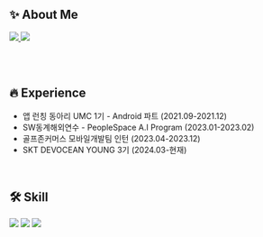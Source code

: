 ## ✨ About Me
<a href="https://www.rallit.com/resumes/56571@yusinkim.or/%EA%B9%80%EC%9C%A0%EC%8B%A0?theme=MINT_SORBET" > 
  <img src="https://img.shields.io/badge/Portfolio-3b5534?style=flat&logo=notion&logoColor=white"/>
</a>
<a href="https://lamerry.tistory.com" > 
  <img src="https://img.shields.io/badge/Blog-dbead5?style=flat&logo=tistory&logoColor=white"/>
</a>

<br/><br/>

## 🔥 Experience 
- 앱 런칭 동아리 UMC 1기 - Android 파트 (2021.09-2021.12)
- SW동계해외연수 - PeopleSpace A.I Program (2023.01-2023.02)
- 골프존커머스 모바일개발팀 인턴 (2023.04-2023.12)
- SKT DEVOCEAN YOUNG 3기 (2024.03-현재)

<br/>

## 🛠️ Skill
<img src="https://img.shields.io/badge/vue-4FC08D?style=for-the-badge&logo=vuedotjs&logoColor=white"> <img src="https://img.shields.io/badge/Android-3DDC84?style=for-the-badge&logo=Android&logoColor=white"> <img src="https://img.shields.io/badge/React-61DAFB?style=for-the-badge&logo=react&logoColor=white"> 
